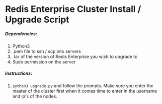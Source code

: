 # Redis Enterprise Cluster Install / Upgrade Script
##### Dependencies:
1. Python3
2. .pem file to ssh / scp into servers
3. .tar of the version of Redis Enterprise you wish to upgrade to
4. Sudo permission on the server

##### Instructions:
1. `python3 upgrade.py` and follow the prompts. Make sure you enter the master of the cluster first when it comes time to enter in the username and ip's of the nodes.
